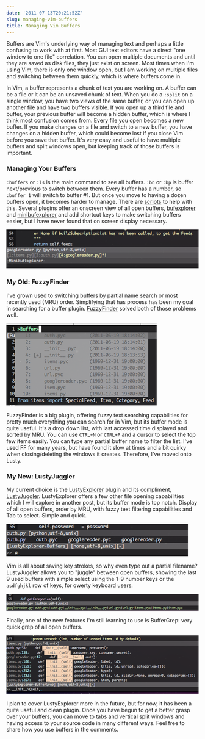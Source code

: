```yaml
---
date: '2011-07-13T20:21:52Z'
slug: managing-vim-buffers
title: Managing Vim Buffers
---
```



Buffers are Vim's underlying way of managing text and perhaps a little confusing
to work with at first. Most GUI text editors have a direct "one window to one
file" correlation. You can open multiple documents and until they are saved as
disk files, they just exist on screen. Most times when I'm using Vim, there is
only one window open, but I am working on multiple files and switching between
them quickly, which is where buffers come in.

In Vim, a buffer represents a chunk of text you are working on. A buffer can be
a file or it can be an unsaved chunk of text. When you do a `:split` on a single
window, you have two views of the same buffer, or you can open up another file
and have two buffers visible. If you open up a third file and buffer, your
previous buffer will become a hidden buffer, which is where I think most
confusion comes from. Every file you open becomes a new buffer. If you make
changes on a file and switch to a new buffer, you have changes on a hidden
buffer, which could become lost if you close Vim before you save that buffer.
It's very easy and useful to have multiple buffers and split windows open, but
keeping track of those buffers is important.

### Managing Your Buffers

`:buffers` or `:ls` is the main command to see all buffers. `:bn` or `:bp` is
buffer next/previous to switch between them. Every buffer has a number, so
`:buffer 1` will switch to buffer #1. But once you move to having a dozen
buffers open, it becomes harder to manage. There are [scripts][4] to help with
this. Several plugins offer an onscreen view of all open buffers,
[bufexplorer][1] and [minibufexplorer][2] and add shortcut keys to make
switching buffers easier, but I have never found that on screen display
necessary.

![minibufexplorer](/pic/minibuf.png)

### My Old: FuzzyFinder

I've grown used to switching buffers by partial name search or most recently
used (MRU) order. Simplifying that has process has been my goal in searching for
a buffer plugin. [FuzzyFinder][3] solved both of those problems well.

![FuzzyFinder Buffer mode](/pic/ffbuffer.png)

FuzzyFinder is a big plugin, offering fuzzy text searching capabilities for
pretty much everything you can search for in Vim, but its buffer mode is quite
useful. It's a drop down list, with last accessed time displayed and sorted by
MRU. You can use `CTRL+N` or `CTRL+P` and a cursor to select the top few items
easily. You can type any partial buffer name to filter the list. I've used FF
for many years, but have found it slow at times and a bit quirky when
closing/deleting the windows it creates. Therefore, I've moved onto Lusty. 

### My New: LustyJuggler

My current choice is the [LustyExplorer][6] plugin and its compliment,
[LustyJuggler][7]. LustyExplorer offers a few other file opening capabilities
which I will explore in another post, but its buffer mode is top notch. Display
of all open buffers, order by MRU, with fuzzy text filtering capabilities and
Tab to select. Simple and quick.

![LustyBuffer](/pic/lustybuffer.png)

Vim is all about saving key strokes, so why even type out a partial filename?
LustyJuggler allows you to "juggle" between open buffers, showing the last
9 used buffers with simple select using the 1-9 number keys or the `asdfghjkl`
row of keys, for qwerty keyboard users.

![LustyJuggler](/pic/lustyjuggler.png)

Finally, one of the new features I'm still learning to use is BufferGrep: very
quick grep of all open buffers.

![LustyBufferGrep](/pic/lustygrep.png)

I plan to cover LustyExplorer more in the future, but for now, it has been
a quite useful and clean plugin. Once you have begun to get a better grasp over
your buffers, you can move to tabs and vertical split windows and having access
to your source code in many different ways. Feel free to share how you use
buffers in the comments.

[1]: http://www.vim.org/scripts/script.php?script_id=42 "bufexplorer"
[2]: http://www.vim.org/scripts/script.php?script_id=159 "minibufexplorer"
[3]: http://www.vim.org/scripts/script.php?script_id=1984 "FuzzyFinder"
[4]: http://vim.wikia.com/wiki/Easier_buffer_switching
[5]: http://vim.wikia.com/wiki/Vim_buffer_FAQ
[6]: http://www.vim.org/scripts/script.php?script_id=1890 "LustyExplorer"
[7]: http://www.vim.org/scripts/script.php?script_id=2050 "LustyJuggler"
